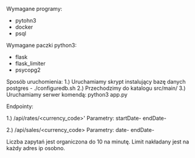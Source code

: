 Wymagane programy:
- pytohn3
- docker
- psql

Wymagane paczki python3:
- flask
- flask_limiter
- psycopg2

Sposób uruchomienia:
1.) Uruchamiamy skrypt instalujący bazę danych postgres - ./configuredb.sh
2.) Przechodzimy do katalogu src/main/
3.) Uruchamiamy serwer komendą: python3 app.py


Endpointy:

1.) /api/rates/<currency_code>'
Parametry:
startDate-
endDate-


2.) /api/sales/<currency_code>
Parametry:
date-
endDate-


Liczba zapytań jest organiczona do 10 na minutę. 
Limit nakładany jest na każdy adres ip osobno. 
